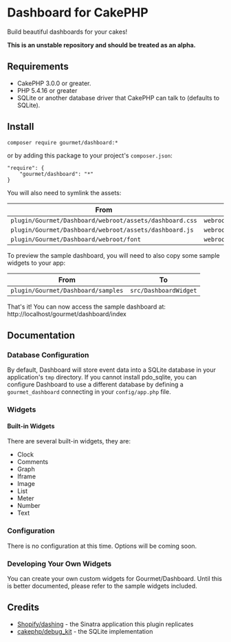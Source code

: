 # Dashboard for CakePHP

Build beautiful dashboards for your cakes!

__This is an unstable repository and should be treated as an alpha.__

## Requirements

* CakePHP 3.0.0 or greater.
* PHP 5.4.16 or greater
* SQLite or another database driver that CakePHP can talk to (defaults to SQLite).

## Install

```
composer require gourmet/dashboard:*
```

or by adding this package to your project's `composer.json`:

```
"require": {
	"gourmet/dashboard": "*"
}
```

You will also need to symlink the assets:

|From                                                    |To                             |
|--------------------------------------------------------|-------------------------------|
|`plugin/Gourmet/Dashboard/webroot/assets/dashboard.css` |`webroot/assets/dashboard.css` |
|`plugin/Gourmet/Dashboard/webroot/assets/dashboard.js`  |`webroot/assets/dashboard.js`  |
|`plugin/Gourmet/Dashboard/webroot/font`                 |`webroot/font/dashboard`       |

To preview the sample dashboard, you will need to also copy some sample widgets to your app:

|From                               |To                    |
|-----------------------------------|----------------------|
|`plugin/Gourmet/Dashboard/samples` |`src/DashboardWidget` |

That's it! You can now access the sample dashboard at: http://localhost/gourmet/dashboard/index

## Documentation

### Database Configuration

By default, Dashboard will store event data into a SQLite database in your application's `tmp` directory. If
you cannot install pdo_sqlite, you can configure Dashboard to use a different database by defining a
`gourmet_dashboard` connecting in your `config/app.php` file.

### Widgets

#### Built-in Widgets

There are several built-in widgets, they are:

* Clock
* Comments
* Graph
* Iframe
* Image
* List
* Meter
* Number
* Text

### Configuration

There is no configuration at this time. Options will be coming soon.

### Developing Your Own Widgets

You can create your own custom widgets for Gourmet/Dashboard. Until this is better documented, please refer
to the sample widgets included.

## Credits

* [Shopify/dashing](https://github.com/shopify/dashing/) - the Sinatra application this plugin replicates
* [cakephp/debug_kit](https://github.com/cakephp/debug_kit/) - the SQLite implementation
